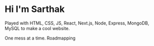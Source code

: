# Hi I'm Sarthak
Played with HTML, CSS, JS, React, Next.js, Node, Express, MongoDB, MySQL to make a cool website.

One mess at a time.
Roadmapping
